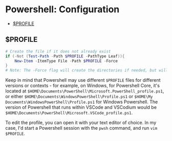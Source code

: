 <!--
SPDX-FileCopyrightText: 2023 - 2024 Eli Array Minkoff

SPDX-License-Identifier: MIT
-->

# Powershell: Configuration

<!-- vim-markdown-toc GitLab -->

* [$PROFILE](#profile)

<!-- vim-markdown-toc -->

## $PROFILE

```powershell
# Create the file if it does not already exist
if (-Not (Test-Path -Path $PROFILE -PathType Leaf)){
    New-Item -ItemType File -Path $PROFILE -Force
}
# Note: The -Force flag will create the directories if needed, but will overwrite existing files
```

Keep in mind that Powershell may use different `$PROFILE` files for different versions or contexts - for example, on Windows, for Powershell Core, it's located at `$HOME\Documents\PowerShell\Microsoft.PowerShell_profile.ps1`, or either `$HOME\Documents\WindowsPowerShell\Profile.ps1` or `$HOME\My Documents\WindowsPowerShell\Profile.ps1` for Windows Powershell. The version of Powershell that runs within VSCode and VSCodium would be `$HOME\Documents\PowerShell\Microsoft.VSCode_profile.ps1`.

To edit the profile, you can open it with your text editor of choice. In my case, I'd start a Powershell session with the `pwsh` command, and run `vim $PROFILE`.
